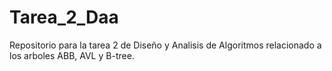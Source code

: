 # Tarea_2_Daa
Repositorio para la tarea 2 de Diseño y Analisis de Algoritmos relacionado a los arboles ABB, AVL y B-tree.

